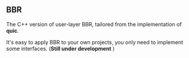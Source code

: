 ## BBR

The C++ version of user-layer BBR, tailored from the implementation of **quic**.

It's easy to apply BBR to your own projects, you only need to implement some interfaces. (**Still under development** )
